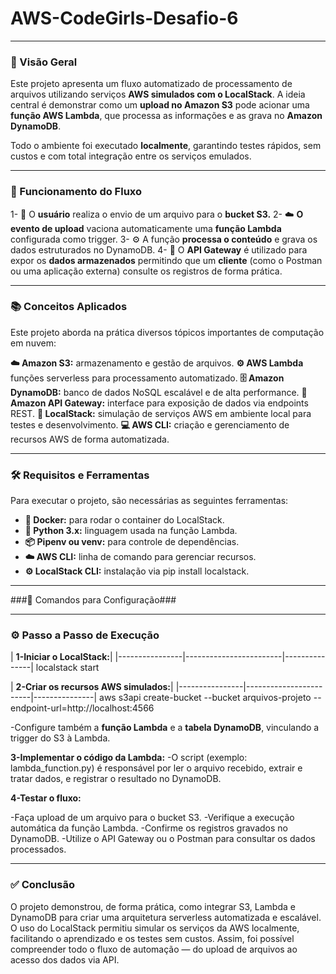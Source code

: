 # AWS-CodeGirls-Desafio-6


---
### 🚀 Visão Geral

Este projeto apresenta um fluxo automatizado de processamento de arquivos utilizando serviços **AWS simulados com o LocalStack**.
A ideia central é demonstrar como um **upload no Amazon S3** pode acionar uma **função AWS Lambda**, que processa as informações e as grava no **Amazon DynamoDB**.

Todo o ambiente foi executado **localmente**, garantindo testes rápidos, sem custos e com total integração entre os serviços emulados.

---

### 🧩 Funcionamento do Fluxo

1- 👤 O **usuário**  realiza o envio de um arquivo para o **bucket S3.**
2- ☁️ **O evento de upload** vaciona automaticamente uma **função Lambda** configurada como trigger.
3- ⚙️ A função **processa o conteúdo** e grava os dados estruturados no DynamoDB.
4- 🔗 O **API Gateway** é utilizado para expor os **dados armazenados** permitindo que um **cliente** (como o Postman ou uma aplicação externa) consulte os registros de forma prática.

---

### 📚 Conceitos Aplicados

 
Este projeto aborda na prática diversos tópicos importantes de computação em nuvem:

**☁️ Amazon S3:** armazenamento e gestão de arquivos.
**⚙️ AWS Lambda** funções serverless para processamento automatizado.
**🗄️ Amazon DynamoDB:** banco de dados NoSQL escalável e de alta performance.
**🔗 Amazon API Gateway:** interface para exposição de dados via endpoints REST.
**🧩 LocalStack:** simulação de serviços AWS em ambiente local para testes e desenvolvimento.
**💻 AWS CLI:** criação e gerenciamento de recursos AWS de forma automatizada.

---


### 🛠️ Requisitos e Ferramentas

Para executar o projeto, são necessárias as seguintes ferramentas:

- **🐳 Docker:** para rodar o container do LocalStack.
- **🐍 Python 3.x:** linguagem usada na função Lambda.
- **📦 Pipenv ou venv:** para controle de dependências.
- **☁️ AWS CLI:** linha de comando para gerenciar recursos.
- **⚙️ LocalStack CLI:** instalação via pip install localstack.   

---



###🧰 Comandos para Configuração###

---

### ⚙️ Passo a Passo de Execução

| **1-Iniciar o LocalStack:**|
|----------------|------------------------|---------------|
localstack start


| **2-Criar os recursos AWS simulados:**|
|----------------|------------------------|---------------|
aws s3api create-bucket --bucket arquivos-projeto --endpoint-url=http://localhost:4566

-Configure também a **função Lambda** e a **tabela DynamoDB**, vinculando a trigger do S3 à Lambda.


**3-Implementar o código da Lambda:**
-O script (exemplo: lambda_function.py) é responsável por ler o arquivo recebido, extrair e tratar dados, e registrar o resultado no DynamoDB.

**4-Testar o fluxo:**

-Faça upload de um arquivo para o bucket S3.
-Verifique a execução automática da função Lambda.
-Confirme os registros gravados no DynamoDB.
-Utilize o API Gateway ou o Postman para consultar os dados processados.


---

### ✅ Conclusão ###

O projeto demonstrou, de forma prática, como integrar S3, Lambda e DynamoDB para criar uma arquitetura serverless automatizada e escalável.
O uso do LocalStack permitiu simular os serviços da AWS localmente, facilitando o aprendizado e os testes sem custos.
Assim, foi possível compreender todo o fluxo de automação — do upload de arquivos ao acesso dos dados via API.
